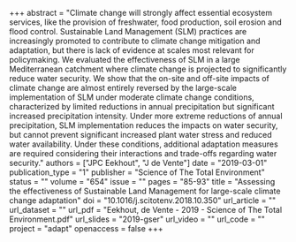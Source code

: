 +++
abstract = "Climate change will strongly affect essential ecosystem services, like the provision of freshwater, food production, soil erosion and flood control. Sustainable Land Management (SLM) practices are increasingly promoted to contribute to climate change mitigation and adaptation, but there is lack of evidence at scales most relevant for policymaking. We evaluated the effectiveness of SLM in a large Mediterranean catchment where climate change is projected to significantly reduce water security. We show that the on-site and off-site impacts of climate change are almost entirely reversed by the large-scale implementation of SLM under moderate climate change conditions, characterized by limited reductions in annual precipitation but significant increased precipitation intensity. Under more extreme reductions of annual precipitation, SLM implementation reduces the impacts on water security, but cannot prevent significant increased plant water stress and reduced water availability. Under these conditions, additional adaptation measures are required considering their interactions and trade-offs regarding water security."
authors = ["JPC Eekhout", "J de Vente"]
date = "2019-03-01"
publication_type = "1"
publisher = "Science of The Total Environment"
status = ""
volume = "654"
issue = ""
pages = "85-93"
title = "Assessing the effectiveness of Sustainable Land Management for large-scale climate change adaptation"
doi = "10.1016/j.scitotenv.2018.10.350"
url_article = ""
url_dataset = ""
url_pdf = "Eekhout, de Vente - 2019 - Science of The Total Environment.pdf"
url_slides = "2019-gser"
url_video = ""
url_code = ""
project = "adapt"
openaccess = false
+++